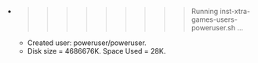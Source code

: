 * >>>>>>>>> Running inst-xtra-games-users-poweruser.sh ...
  * Created user: poweruser/poweruser.
  * Disk size = 4686676K. Space Used = 28K.
